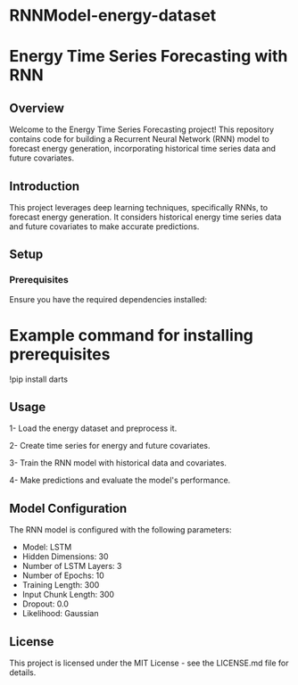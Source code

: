 # RNNModel-energy-dataset
# Energy Time Series Forecasting with RNN

## Overview

Welcome to the Energy Time Series Forecasting project! This repository contains code for building a Recurrent Neural Network (RNN) model to forecast energy generation,
 incorporating historical time series data and future covariates.


## Introduction

This project leverages deep learning techniques, specifically RNNs, to forecast energy generation.
 It considers historical energy time series data and future covariates to make accurate predictions.

## Setup

### Prerequisites

Ensure you have the required dependencies installed:

# Example command for installing prerequisites
!pip install darts


## Usage
1- Load the energy dataset and preprocess it.

2- Create time series for energy and future covariates.

3- Train the RNN model with historical data and covariates.

4- Make predictions and evaluate the model's performance.

## Model Configuration
The RNN model is configured with the following parameters:

- Model: LSTM
- Hidden Dimensions: 30
- Number of LSTM Layers: 3
- Number of Epochs: 10
- Training Length: 300
- Input Chunk Length: 300
- Dropout: 0.0
- Likelihood: Gaussian


## License
This project is licensed under the MIT License - see the LICENSE.md file for details.
